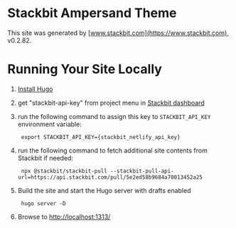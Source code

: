 # Stackbit Ampersand Theme

This site was generated by [www.stackbit.com](https://www.stackbit.com), v0.2.82.

# Running Your Site Locally

1. [Install Hugo](https://gohugo.io/getting-started/quick-start/#step-1-install-hugo)

1. get "stackbit-api-key" from project menu in [Stackbit dashboard](https://app.stackbit.com/dashboard)

1. run the following command to assign this key to `STACKBIT_API_KEY` environment variable:

        export STACKBIT_API_KEY={stackbit_netlify_api_key}

1. run the following command to fetch additional site contents from Stackbit if needed:

        npx @stackbit/stackbit-pull --stackbit-pull-api-url=https://api.stackbit.com/pull/5e2ed58b9684a70013452a25

1. Build the site and start the Hugo server with drafts enabled

        hugo server -D

1. Browse to [http://localhost:1313/](http://localhost:1313/)
